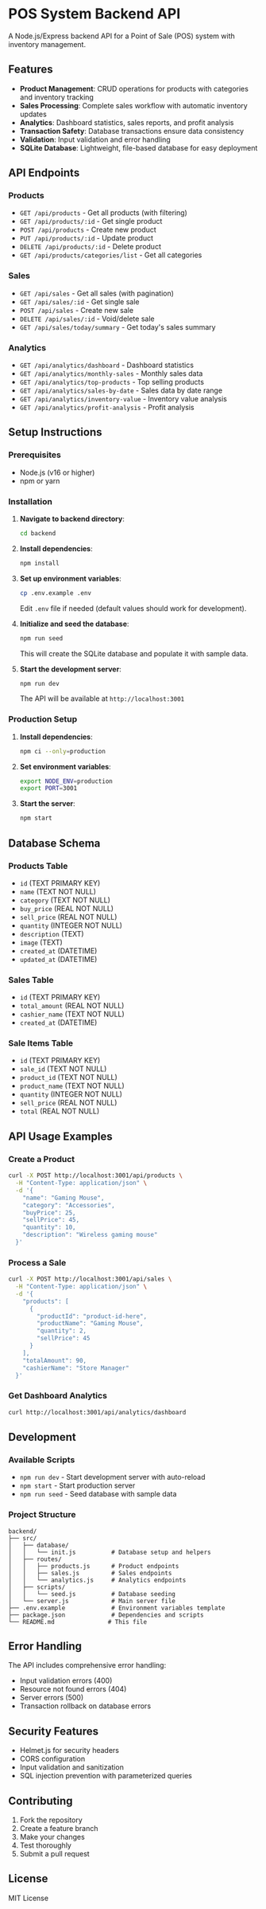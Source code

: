 # POS System Backend API

A Node.js/Express backend API for a Point of Sale (POS) system with inventory management.

## Features

- **Product Management**: CRUD operations for products with categories and inventory tracking
- **Sales Processing**: Complete sales workflow with automatic inventory updates
- **Analytics**: Dashboard statistics, sales reports, and profit analysis
- **Transaction Safety**: Database transactions ensure data consistency
- **Validation**: Input validation and error handling
- **SQLite Database**: Lightweight, file-based database for easy deployment

## API Endpoints

### Products
- `GET /api/products` - Get all products (with filtering)
- `GET /api/products/:id` - Get single product
- `POST /api/products` - Create new product
- `PUT /api/products/:id` - Update product
- `DELETE /api/products/:id` - Delete product
- `GET /api/products/categories/list` - Get all categories

### Sales
- `GET /api/sales` - Get all sales (with pagination)
- `GET /api/sales/:id` - Get single sale
- `POST /api/sales` - Create new sale
- `DELETE /api/sales/:id` - Void/delete sale
- `GET /api/sales/today/summary` - Get today's sales summary

### Analytics
- `GET /api/analytics/dashboard` - Dashboard statistics
- `GET /api/analytics/monthly-sales` - Monthly sales data
- `GET /api/analytics/top-products` - Top selling products
- `GET /api/analytics/sales-by-date` - Sales data by date range
- `GET /api/analytics/inventory-value` - Inventory value analysis
- `GET /api/analytics/profit-analysis` - Profit analysis

## Setup Instructions

### Prerequisites
- Node.js (v16 or higher)
- npm or yarn

### Installation

1. **Navigate to backend directory**:
   ```bash
   cd backend
   ```

2. **Install dependencies**:
   ```bash
   npm install
   ```

3. **Set up environment variables**:
   ```bash
   cp .env.example .env
   ```
   Edit `.env` file if needed (default values should work for development).

4. **Initialize and seed the database**:
   ```bash
   npm run seed
   ```
   This will create the SQLite database and populate it with sample data.

5. **Start the development server**:
   ```bash
   npm run dev
   ```
   The API will be available at `http://localhost:3001`

### Production Setup

1. **Install dependencies**:
   ```bash
   npm ci --only=production
   ```

2. **Set environment variables**:
   ```bash
   export NODE_ENV=production
   export PORT=3001
   ```

3. **Start the server**:
   ```bash
   npm start
   ```

## Database Schema

### Products Table
- `id` (TEXT PRIMARY KEY)
- `name` (TEXT NOT NULL)
- `category` (TEXT NOT NULL)
- `buy_price` (REAL NOT NULL)
- `sell_price` (REAL NOT NULL)
- `quantity` (INTEGER NOT NULL)
- `description` (TEXT)
- `image` (TEXT)
- `created_at` (DATETIME)
- `updated_at` (DATETIME)

### Sales Table
- `id` (TEXT PRIMARY KEY)
- `total_amount` (REAL NOT NULL)
- `cashier_name` (TEXT NOT NULL)
- `created_at` (DATETIME)

### Sale Items Table
- `id` (TEXT PRIMARY KEY)
- `sale_id` (TEXT NOT NULL)
- `product_id` (TEXT NOT NULL)
- `product_name` (TEXT NOT NULL)
- `quantity` (INTEGER NOT NULL)
- `sell_price` (REAL NOT NULL)
- `total` (REAL NOT NULL)

## API Usage Examples

### Create a Product
```bash
curl -X POST http://localhost:3001/api/products \
  -H "Content-Type: application/json" \
  -d '{
    "name": "Gaming Mouse",
    "category": "Accessories",
    "buyPrice": 25,
    "sellPrice": 45,
    "quantity": 10,
    "description": "Wireless gaming mouse"
  }'
```

### Process a Sale
```bash
curl -X POST http://localhost:3001/api/sales \
  -H "Content-Type: application/json" \
  -d '{
    "products": [
      {
        "productId": "product-id-here",
        "productName": "Gaming Mouse",
        "quantity": 2,
        "sellPrice": 45
      }
    ],
    "totalAmount": 90,
    "cashierName": "Store Manager"
  }'
```

### Get Dashboard Analytics
```bash
curl http://localhost:3001/api/analytics/dashboard
```

## Development

### Available Scripts
- `npm run dev` - Start development server with auto-reload
- `npm start` - Start production server
- `npm run seed` - Seed database with sample data

### Project Structure
```
backend/
├── src/
│   ├── database/
│   │   └── init.js          # Database setup and helpers
│   ├── routes/
│   │   ├── products.js      # Product endpoints
│   │   ├── sales.js         # Sales endpoints
│   │   └── analytics.js     # Analytics endpoints
│   ├── scripts/
│   │   └── seed.js          # Database seeding
│   └── server.js            # Main server file
├── .env.example             # Environment variables template
├── package.json             # Dependencies and scripts
└── README.md               # This file
```

## Error Handling

The API includes comprehensive error handling:
- Input validation errors (400)
- Resource not found errors (404)
- Server errors (500)
- Transaction rollback on database errors

## Security Features

- Helmet.js for security headers
- CORS configuration
- Input validation and sanitization
- SQL injection prevention with parameterized queries

## Contributing

1. Fork the repository
2. Create a feature branch
3. Make your changes
4. Test thoroughly
5. Submit a pull request

## License

MIT License